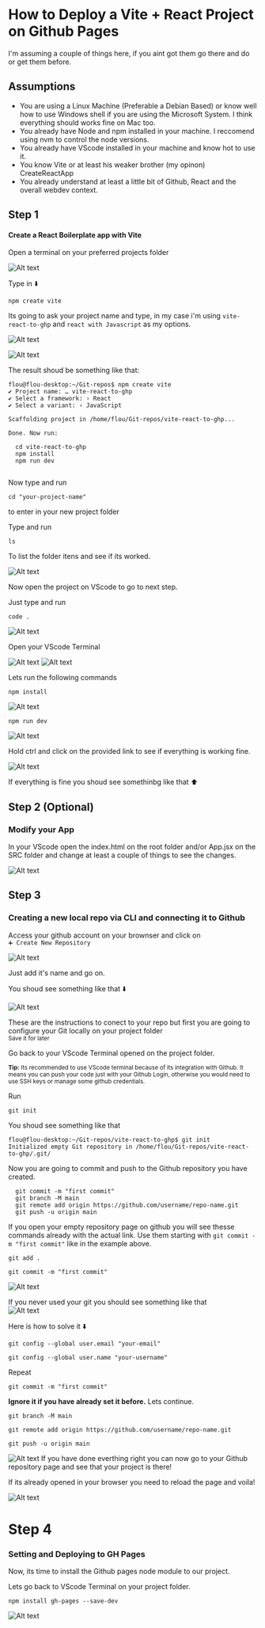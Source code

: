 # How to Deploy a Vite + React Project on Github Pages

I'm assuming a couple of things here, if you aint got them go there and do or get them before. 
## Assumptions
- You are using a Linux Machine (Preferable a Debian Based) or know well how to use Windows shell if you are using the Microsoft System. I think everything should works fine on Mac too.
- You already have Node and npm installed in your machine. I reccomend using nvm to control the node versions.
- You already have VScode installed in your machine and know hot to use it.
- You know Vite or at least his weaker brother (my opinon) CreateReactApp
- You already understand at least a little bit of Github, React and the overall webdev context.

## Step 1
<h4>Create a React Boilerplate app with Vite</h4>

Open a terminal on your preferred projects folder

![Alt text](images/image.png)

Type in ⬇️
```
npm create vite
```
Its going to ask your project name and type, in my case i'm using `vite-react-to-ghp` and `react with Javascript` as my options. 

![Alt text](images/image-1.png)

![Alt text](images/image-2.png)

The result shoud be something like that:

```
flou@flou-desktop:~/Git-repos$ npm create vite
✔ Project name: … vite-react-to-ghp
✔ Select a framework: › React
✔ Select a variant: › JavaScript

Scaffolding project in /home/flou/Git-repos/vite-react-to-ghp...

Done. Now run:

  cd vite-react-to-ghp
  npm install
  npm run dev


```
Now type and run
```
cd "your-project-name"
```
to enter in your new project folder

Type and run
```
ls
```
To list the folder itens and see if its worked.

![Alt text](images/image-3.png)

Now open the project on VScode to go to next step.

Just type and run
```
code .
```
![Alt text](images/image-4.png)



Open your VScode Terminal

![Alt text](images/image-5.png)
![Alt text](images/image-6.png)

Lets run the following commands
```
npm install
```
![Alt text](images/image-7.png)

```
npm run dev
```
![Alt text](images/image-8.png)

Hold ctrl and click on the provided link to see if everything is working fine.

![Alt text](image.png)

If everything is fine you shoud see somethinbg like that ⬆️

## Step 2 (Optional)
<h3>Modify your App</h3>

In your VScode open the index.html on the root folder and/or App.jsx on the SRC folder and change at least a couple of things to see the changes.

![Alt text](image-1.png)

## Step 3
<h3> Creating a new local repo via CLI and connecting it to Github </h3>

Access your github account on your brownser and click on  
``➕ Create New Repository``

![Alt text](image-2.png)

Just add it's name and go on.

You shoud see something like that ⬇️

![Alt text](image-3.png)

These are the instructions to conect to your repo but first you are going to configure your Git locally on your project folder 
<br><small> Save it for later</small>

Go back to your VScode Terminal opened on the project folder.
<p><small>
  <b>Tip:</b> Its recommended to use VScode terminal because of its integration with Github. It means you can push your code just with your Github Login, otherwise you would need to use SSH keys or manage some github credentials.
</small></p>

Run
```
git init
```

You shoud see something like that
```
flou@flou-desktop:~/Git-repos/vite-react-to-ghp$ git init
Initialized empty Git repository in /home/flou/Git-repos/vite-react-to-ghp/.git/
```
Now you are going to commit and push to the Github repository you have created.

```
  git commit -m "first commit"
  git branch -M main
  git remote add origin https://github.com/username/repo-name.git
  git push -u origin main
```
If you open your empty repository page on github you will see thesse commands already with the actual link. Use them starting with `git commit -m "first commit"` like in the example above.
```  
git add .
```
```  
git commit -m "first commit"
```

![Alt text](image-5.png)

If you never used your git you should see something like that<br>
![Alt text](image-4.png)

Here is how to solve it ⬇️
```
git config --global user.email "your-email"
```
```
git config --global user.name "your-username"
```
Repeat 
```  
git commit -m "first commit"
```

<b>Ignore it if you have already set it before.</b> Lets continue.

```
git branch -M main
```
```
git remote add origin https://github.com/username/repo-name.git
```
```
git push -u origin main
```
![Alt text](image-6.png)
If you have done everthing right you can now go to your Github repository page and see that your project is there!

If its already opened in your browser you need to reload the page and voila!

![Alt text](image-7.png)

# Step 4
<h3>Setting and Deploying to GH Pages</h3>

Now, its time to install the Github pages node module to our project.

Lets go back to VScode Terminal on your project folder.

```
npm install gh-pages --save-dev
```
![Alt text](image-8.png)






